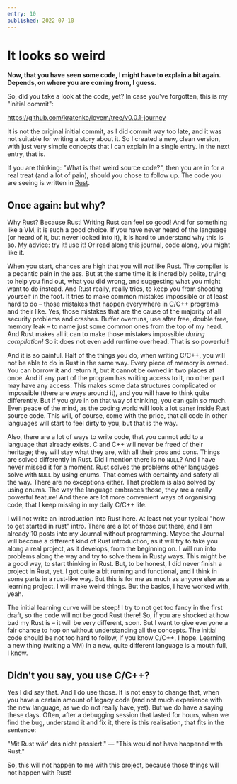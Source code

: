 ```yaml
---
entry: 10
published: 2022-07-10
---
```


# It looks so weird

__Now, that you have seen some code, I might have to explain a bit again. Depends, on where you 
are coming from, I guess.__

So, did you take a look at the code, yet? In case you've forgotten, this is my "initial commit":

https://github.com/kratenko/lovem/tree/v0.0.1-journey

It is not the original initial commit, as I did commit way too late, and it was not suitable for 
writing a story about it. So I created a new, clean version, with just very simple concepts that 
I can explain in a single entry. In the next entry, that is.

If you are thinking: "What is that weird source code?", then you are in for a real treat (and a lot of pain), 
should you chose to follow up. The code you are seeing is written in [Rust][rust].

## Once again: but why?
Why Rust? Because Rust! Writing Rust can feel so good! And for something like a VM, it is such a good choice. 
If you have never heard of the language (or heard of it, but never looked into it), it is hard to understand 
why this is so. My advice: try it! use it! Or read along this journal, code along, you might like it.

When you start, chances are high that you will *not* like Rust. 
The compiler is a pedantic pain in the ass. But at the same time it is incredibly polite, trying to 
help you find out, what you did wrong, and suggesting what you might want to do instead.
And Rust really, really tries, to keep you from shooting yourself in the foot. It 
tries to make common mistakes impossible or at least hard to do &ndash; those mistakes that happen everywhere 
in C/C++ programs and their like. Yes, those mistakes that are the cause of the majority of all security 
problems and crashes. Buffer overruns, use after free, double free, memory leak &ndash; to name just some 
common ones from the top of my head. And Rust makes all it can to make those mistakes impossible *during 
compilation!* So it does not even add runtime overhead. That is so powerful!

And it is so painful. Half of the things you do, when writing C/C++, you will not be able to do in Rust 
in the same way. Every piece of memory is owned. You can borrow it and return it, but it cannot be owned 
in two places at once. And if any part of the program has writing access to it, no other part may have 
any access. This makes some data structures complicated or impossible (there are ways around it), and you 
will have to think quite differently. But if you give in on that way of thinking, you can gain so much. 
Even peace of the mind, as the coding world will look a lot saner inside Rust source code. This will, of 
course, come with the price, that all code in other languages will start to feel dirty to you, but that 
is the way.

Also, there are a lot of ways to write code, that you cannot add to a language that already exists. 
C and C++ will never be freed of their heritage; they will stay what they are, with all their pros 
and cons. Things are solved differently in Rust. Did I mention there is no `NULL`? And I have never missed 
it for a moment. Rust solves the problems other languages solve with `NULL` by using enums. That comes 
with certainty and safety all the way. There are no exceptions either. That problem is also solved 
by using enums. The way the language embraces those, they are a really powerful feature! And there are 
lot more convenient ways of organising code, that I keep missing in my daily C/C++ life.

I will not write an introduction into Rust here. At least not your typical "how to get started in rust"
intro. There are a lot of those out there, and I am already 10 posts into my Journal without programming.
Maybe the Journal will become a different kind of Rust introduction, as it will try to take you along 
a real project, as it develops, from the beginning on. I will run into problems along the way and try to 
solve them in Rusty ways. This might be a good way, to start thinking in Rust. But, to be honest, I 
did never finish a project in Rust, yet. I got quite a bit running and functional, and I think in 
some parts in a rust-like way. But this is for me as much as anyone else as a learning project. I will 
make weird things. But the basics, I have worked with, yeah.

The initial learning curve will be steep! I try to not get too fancy in the first draft, so the code 
will not be good Rust there! So, if you are shocked at how bad my Rust is &ndash; it will be very 
different, soon. But I want to give everyone a fair chance to hop on without understanding all the 
concepts. The initial code should be not too hard to follow, if you know C/C++, I hope. Learning a new 
thing (writing a VM) in a new, quite different language is a mouth full, I know.


## Didn't you say, you use C/C++?
Yes I did say that. And I do use those. It is not easy to change that, when you have a certain amount 
of legacy code (and not much experience with the new language, as we do not really have, yet). But we 
do have a saying these days. Often, after a debugging session that lasted for hours, when we find the bug, 
understand it and fix it, there is this realisation, that fits in the sentence:

"Mit Rust wär' das nicht passiert." &mdash; "This would not have happened with Rust."

So, this will not happen to me with this project, because those things will not happen with Rust!

[rust]: https://rust-lang.org
